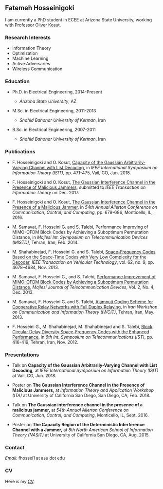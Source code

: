 ## Fatemeh Hosseinigoki
I am currently a PhD student in ECEE at Arizona State University, working with Professor [Oliver Kosut](https://sites.google.com/site/okosut/).

### Research Interests
- Information Theory
- Optimization
- Machine Learning 
- Active Adversaries
- Wireless Communication

### Education
* Ph.D. in Electrical Engineering, 2014-Present 
  * _Arizona State University_, AZ
  
* M.Sc. in Electrical Engineering, 2011-2013
  * _Shahid Bahonar University of Kerman_, Iran

* B.Sc. in Electrical Engineering, 2007-2011
  * _Shahid Bahonar University of Kerman_, Iran


### Publications
* F. Hosseinigoki and O. Kosut, [Capacity of the Gaussian Arbitrarily-Varying Channel with List Decoding](https://ieeexplore.ieee.org/document/8437866), in _IEEE International Symposium on Information Theory (ISIT)_, pp. 471-475, Vail, CO, Jun. 2018. 

* F. Hosseinigoki and O. Kosut, [The Gaussian Interference Channel in the Presence of Malicious Jammers](https://arxiv.org/pdf/1712.04133.pdf), submitted to _IEEE Transaction on Information Theory_ on Dec. 2017.

* F. Hosseinigoki and O. Kosut, [The Gaussian Interference Channel in the Presence of a Malicious Jammer](https://ieeexplore.ieee.org/document/7852297), in _54th Annual Allerton Conference on Communication, Control, and Computing_, pp. 679-686, Monticello, IL, 2016.

* M. Samavat, F. Hosseini G. and S. Talebi, Performance Improving of MIMO-OFDM Block Codes by Achieving a Suboptimum Permutation Distance, in _Majlesi Int. Symposium on Telecommunication Devices (MISTD)_, Tehran, Iran, Feb. 2014.

* M. Shahabinejad, F. Hosseini G. and S. Talebi, [Space-Frequency Codes Based on the Space-Time Codes with Very Low Complexity for the Decoder](https://ieeexplore.ieee.org/document/6516562), _IEEE Transaction on Vehicular Technology_, vol. 62, no. 9, pp. 4678–4684, Nov. 2013.

* M. Samavat, F. Hosseini G., and S. Talebi, [Performance Improvement of MIMO-OFDM Block Codes by Achieving a Suboptimum Permutation Distance](https://www.researchgate.net/profile/Mohammad_Samavat2/publication/318351100_Performance_Improvement_of_MIMO-OFDM_Block_Codes_by_Achieving_a_Suboptimum_Permutation_Distance/links/59652f5fa6fdcc69f148bbf6/Performance-Improvement-of-MIMO-OFDM-Block-Codes-by-Achieving-a-Suboptimum-Permutation-Distance.pdf), _Majlesi Journal of Telecommunication Devices_, Vol. 2, No. 4, Dec. 2013.

* M. Samavat, F. Hosseini G. and S. Talebi, [Alamouti Coding Scheme for Cooperative Relay Networks with Full Duplex Relaying](https://ieeexplore.ieee.org/document/6555760), in _Iran Workshop on Communication and Information Theory (IWCIT)_, Tehran, Iran, May. 2013.

* F. Hosseini G., M. Shahabinejad, M. Shahabinejad and S. Talebi, [Block Circular Delay Diversity Space-Frequency Codes with the Enhanced Performance](https://ieeexplore.ieee.org/document/6483023), in _6th Int. Symposium on Telecommunications (IST)_, pp. 416-419, Tehran, Iran, Nov. 2012.

### Presentations
* Talk on __Capacity of the Gaussian Arbitrarily-Varying Channel with List Decoding,__ at _IEEE International Symposium on Information Theory (ISIT)_ at Vail, CO, Jun. 2018.

* Poster on __The Gaussian Interference Channel in the Presence of Malicious Jammers,__ at _Information Theory and Application Workshop (ITA)_ at University of California San Diego, San Diego, CA, Feb. 2018.

*	Talk on __The Gaussian interference channel in the presence of a malicious jammer,__ at _54th Annual Allerton Conference on Communication, Control, and Computing_, Monticello, IL, Sept. 2016.

* Poster on __The Capacity Region of the Deterministic Interference Channel with a Jammer,__ at _8th North American School of Information Theory (NASIT)_ at University of California San Diego, CA, Aug. 2015.

### Contact
_Email:_ fhossei1 at asu dot edu

### CV
Here is my [CV]().
